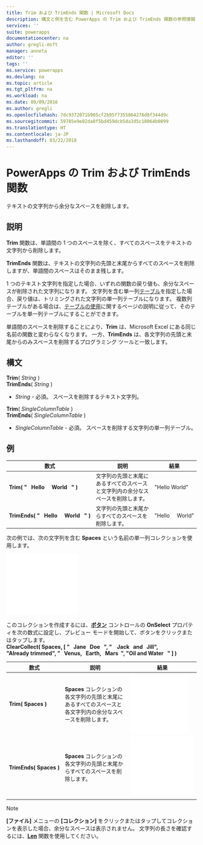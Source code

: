 ```yaml
---
title: Trim および TrimEnds 関数 | Microsoft Docs
description: 構文と例を含む PowerApps の Trim および TrimEnds 関数の参照情報
services: ''
suite: powerapps
documentationcenter: na
author: gregli-msft
manager: anneta
editor: ''
tags: ''
ms.service: powerapps
ms.devlang: na
ms.topic: article
ms.tgt_pltfrm: na
ms.workload: na
ms.date: 09/09/2016
ms.author: gregli
ms.openlocfilehash: 7dc9372071b905cf2b95f7355864276d8f344d9c
ms.sourcegitcommit: 59785e9e82da8f5bd459dcb5da3d5c18064b0899
ms.translationtype: HT
ms.contentlocale: ja-JP
ms.lasthandoff: 03/22/2018
---
```

# <a name="trim-and-trimends-functions-in-powerapps"></a>PowerApps の Trim および TrimEnds 関数
テキストの文字列から余分なスペースを削除します。

## <a name="description"></a>説明
**Trim** 関数は、単語間の 1 つのスペースを除く、すべてのスペースをテキストの文字列から削除します。  

**TrimEnds** 関数は、テキストの文字列の先頭と末尾からすべてのスペースを削除しますが、単語間のスペースはそのまま残します。

1 つのテキスト文字列を指定した場合、いずれの関数の戻り値も、余分なスペースが削除された文字列になります。 文字列を含む単一列[テーブル](../working-with-tables.md)を指定した場合、戻り値は、トリミングされた文字列の単一列テーブルになります。 複数列テーブルがある場合は、[テーブルの使用](../working-with-tables.md)に関するページの説明に従って、そのテーブルを単一列テーブルにすることができます。

単語間のスペースを削除することにより、**Trim** は、Microsoft Excel にある同じ名前の関数と変わらなくなります。 一方、**TrimEnds** は、各文字列の先頭と末尾からのみスペースを削除するプログラミング ツールと一致します。

## <a name="syntax"></a>構文
**Trim**( *String* )<br>**TrimEnds**( *String* )

* *String* - 必須。 スペースを削除するテキスト文字列。

**Trim**( *SingleColumnTable* )<br>**TrimEnds**( *SingleColumnTable* )

* *SingleColumnTable* - 必須。 スペースを削除する文字列の単一列テーブル。

## <a name="example"></a>例
| 数式 | 説明 | 結果 |
| --- | --- | --- |
| **Trim(&nbsp;"&nbsp;&nbsp;&nbsp;Hello&nbsp;&nbsp;&nbsp;&nbsp;&nbsp;World&nbsp;&nbsp;&nbsp;"&nbsp;)** |文字列の先頭と末尾にあるすべてのスペースと文字列内の余分なスペースを削除します。 |"Hello World" |
| **TrimEnds(&nbsp;"&nbsp;&nbsp;&nbsp;Hello&nbsp;&nbsp;&nbsp;&nbsp;&nbsp;World&nbsp;&nbsp;&nbsp;"&nbsp;)** |文字列の先頭と末尾からすべてのスペースを削除します。 |"Hello&nbsp;&nbsp;&nbsp;&nbsp;&nbsp;World" |

次の例では、次の文字列を含む **Spaces** という名前の単一列コレクションを使用します。

![](media/function-trim/input-strings.png)

このコレクションを作成するには、**[ボタン](../controls/control-button.md)** コントロールの **OnSelect** プロパティを次の数式に設定し、プレビュー モードを開始して、ボタンをクリックまたはタップします。
<br>**ClearCollect( Spaces, [ "&nbsp;&nbsp;&nbsp;Jane&nbsp;&nbsp;&nbsp;Doe&nbsp;&nbsp;&nbsp;", "&nbsp;&nbsp;&nbsp;&nbsp;Jack&nbsp;&nbsp;&nbsp;and&nbsp;&nbsp;&nbsp;Jill", "Already&nbsp;trimmed", "&nbsp;&nbsp;&nbsp;Venus,&nbsp;&nbsp;&nbsp;Earth,&nbsp;&nbsp;&nbsp;Mars&nbsp;&nbsp;", "Oil&nbsp;and&nbsp;Water&nbsp;&nbsp;&nbsp;" ] )**

| 数式 | 説明 | 結果 |
| --- | --- | --- |
| **Trim(&nbsp;Spaces&nbsp;)** |**Spaces** コレクションの各文字列の先頭と末尾にあるすべてのスペースと各文字列内の余分なスペースを削除します。 |<style> img { max-width: none } </style> ![](media/function-trim/output-trim.png) |
| **TrimEnds(&nbsp;Spaces&nbsp;)** |**Spaces** コレクションの各文字列の先頭と末尾からすべてのスペースを削除します。 |<style> img { max-width: none } </style> ![](media/function-trim/output-trimends.png) |

> [!NOTE]
> **[ファイル]** メニューの **[コレクション]** をクリックまたはタップしてコレクションを表示した場合、余分なスペースは表示されません。 文字列の長さを確認するには、**[Len](function-len.md)** 関数を使用してください。

